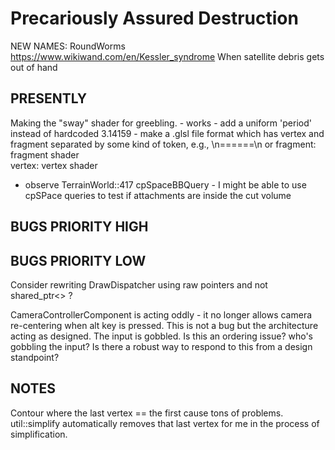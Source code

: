 # Precariously Assured Destruction

NEW NAMES:
RoundWorms
https://www.wikiwand.com/en/Kessler_syndrome
When satellite debris gets out of hand

## PRESENTLY

Making the "sway" shader for greebling. 
    - works
    - add a uniform 'period' instead of hardcoded 3.14159
    - make a .glsl file format which has vertex and fragment separated by some kind of token, e.g., \n======\n or 
    fragment:
    fragment shader    
    vertex:
    vertex shader

- observe TerrainWorld::417 cpSpaceBBQuery - I might be able to use cpSPace queries to test if attachments are inside the cut volume
    
## BUGS PRIORITY HIGH

## BUGS PRIORITY LOW

Consider rewriting DrawDispatcher using raw pointers and not shared_ptr<> ?

CameraControllerComponent is acting oddly - it no longer allows camera re-centering when alt key is pressed.
	This is not a bug but the architecture acting as designed. The input is gobbled.
	Is this an ordering issue? who's gobbling the input?
	Is there a robust way to respond to this from a design standpoint?

## NOTES
Contour where the last vertex == the first cause tons of problems. util::simplify automatically removes that last vertex for me in the process of simplification.
